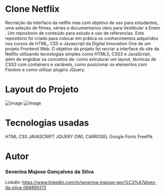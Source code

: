 # Clone Netflix 
Recriação da interface da netflix mas com objetivo de uso para estudantes, uma seleção de filmes, séries e documentarios úteis para Vestibular e Enem . Um repositorio de conteúdo para estudo e uso de referencias .Este repositório foi criado para colocar em prática os conhecimentos adquiridos nos cursos de HTML, CSS e Javascript da Digital Innovation One de um projeto Frontend Web.
O objetivo do projeto foi recriar a interface do site da Netflix utilizando tecnologias simples como HTML5, CSS3 e JavaScript, além de englobar os conceitos de: como estruturar um layout, técnicas de CSS3 com containers e variáveis, como posicionar os elementos com Flexbox e como utilizar plugins JQuery.

# Layout do Projeto

![image](https://user-images.githubusercontent.com/100728203/159131969-ed7ad96e-f152-44e9-a26d-b94cfc865200.png)
![image](https://user-images.githubusercontent.com/100728203/159132030-c7df4aaa-3e7e-4749-9341-a9c81224d563.png)

# Tecnologias usadas 
HTML
CSS
JAVASCRIPT
JQUERY
OWL CARROSEL
Google Fonts
FreePik

# Autor
### Severina Majose Gonçalves da Silva

LinkdIn:  https://www.linkedin.com/in/severina-majose-gon%C3%A7alves-da-silva-068895173
